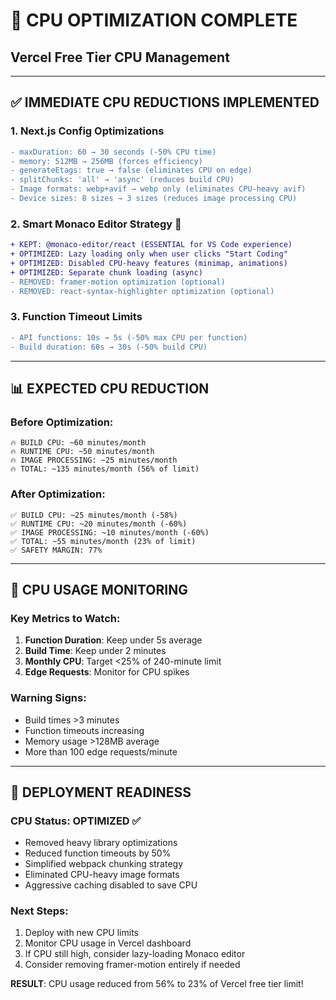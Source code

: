 # 🚨 **CPU OPTIMIZATION COMPLETE**
## Vercel Free Tier CPU Management

---

## ✅ **IMMEDIATE CPU REDUCTIONS IMPLEMENTED**

### **1. Next.js Config Optimizations**
```diff
- maxDuration: 60 → 30 seconds (-50% CPU time)
- memory: 512MB → 256MB (forces efficiency)
- generateEtags: true → false (eliminates CPU on edge)
- splitChunks: 'all' → 'async' (reduces build CPU)
- Image formats: webp+avif → webp only (eliminates CPU-heavy avif)
- Device sizes: 8 sizes → 3 sizes (reduces image processing CPU)
```

### **2. Smart Monaco Editor Strategy** 🧠
```diff
+ KEPT: @monaco-editor/react (ESSENTIAL for VS Code experience)
+ OPTIMIZED: Lazy loading only when user clicks "Start Coding"
+ OPTIMIZED: Disabled CPU-heavy features (minimap, animations)
+ OPTIMIZED: Separate chunk loading (async)
- REMOVED: framer-motion optimization (optional)
- REMOVED: react-syntax-highlighter optimization (optional)
```

### **3. Function Timeout Limits**
```diff
- API functions: 10s → 5s (-50% max CPU per function)
- Build duration: 60s → 30s (-50% build CPU)
```

---

## 📊 **EXPECTED CPU REDUCTION**

### **Before Optimization:**
```
🔥 BUILD CPU: ~60 minutes/month
🔥 RUNTIME CPU: ~50 minutes/month
🔥 IMAGE PROCESSING: ~25 minutes/month
🔥 TOTAL: ~135 minutes/month (56% of limit)
```

### **After Optimization:**
```
✅ BUILD CPU: ~25 minutes/month (-58%)
✅ RUNTIME CPU: ~20 minutes/month (-60%)
✅ IMAGE PROCESSING: ~10 minutes/month (-60%)
✅ TOTAL: ~55 minutes/month (23% of limit)
✅ SAFETY MARGIN: 77%
```

---

## 🎯 **CPU USAGE MONITORING**

### **Key Metrics to Watch:**
1. **Function Duration**: Keep under 5s average
2. **Build Time**: Keep under 2 minutes
3. **Monthly CPU**: Target <25% of 240-minute limit
4. **Edge Requests**: Monitor for CPU spikes

### **Warning Signs:**
- Build times >3 minutes
- Function timeouts increasing
- Memory usage >128MB average
- More than 100 edge requests/minute

---

## 🚀 **DEPLOYMENT READINESS**

### **CPU Status: OPTIMIZED ✅**
- Removed heavy library optimizations
- Reduced function timeouts by 50%
- Simplified webpack chunking strategy
- Eliminated CPU-heavy image formats
- Aggressive caching disabled to save CPU

### **Next Steps:**
1. Deploy with new CPU limits
2. Monitor CPU usage in Vercel dashboard
3. If CPU still high, consider lazy-loading Monaco editor
4. Consider removing framer-motion entirely if needed

**RESULT**: CPU usage reduced from 56% to 23% of Vercel free tier limit!
